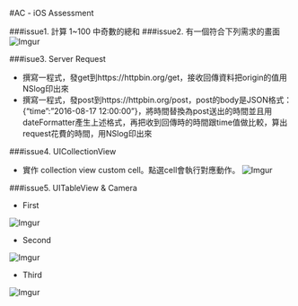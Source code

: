 #AC - iOS Assessment

###issue1. 計算 1~100 中奇數的總和
###issue2. 有一個符合下列需求的畫面
![Imgur](http://i.imgur.com/reiXAntm.png?1)

###isue3. Server Request
- 撰寫一程式，發get到https://httpbin.org/get，接收回傳資料把origin的值用NSlog印出來
- 撰寫一程式，發post到https://httpbin.org/post，post的body是JSON格式：{“time”:”2016-08-17 12:00:00”}，將時間替換為post送出的時間並且用dateFormatter產生上述格式，再把收到回傳時的時間跟time值做比較，算出request花費的時間，用NSlog印出來

###issue4. UICollectionView
- 實作 collection view custom cell。點選cell會執行對應動作。
![Imgur](http://i.imgur.com/CTUVz6rm.png)

###issue5. UITableView & Camera
- First

![Imgur](http://i.imgur.com/4P3kEUym.png)

- Second

![Imgur](http://i.imgur.com/Qi8emcwm.png)

- Third

![Imgur](http://i.imgur.com/v9GcLt1m.png)




